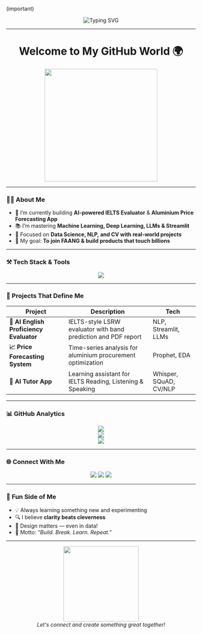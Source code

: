 (important)
<!-- Stylish Banner -->
<p align="center">
  <img src="https://readme-typing-svg.demolab.com?font=Fira+Code&weight=600&pause=1000&color=14F7AC&width=435&lines=Hi+%F0%9F%91%8B%2C+I'm+Sandeep+Kumar;Data+Scientist+%7C+AI+Enthusiast;ML+%7C+NLP+%7C+CV+%7C+EDA+Specialist;I+build+AI-powered+solutions+for+real+impact" alt="Typing SVG" />
</p>

---

<h1 align="center">Welcome to My GitHub World 🌍</h1>

<p align="center">
  <img src="https://media.giphy.com/media/ZVik7pBtu9dNS/giphy.gif" width="300" />
</p>

---

### 🧑‍💻 About Me
- 🔭 I’m currently building **AI-powered IELTS Evaluator** & **Aluminium Price Forecasting App**
- 📚 I’m mastering **Machine Learning, Deep Learning, LLMs & Streamlit**
- 🧠 Focused on **Data Science, NLP, and CV with real-world projects**
- 🌟 My goal: **To join FAANG & build products that touch billions**

---

### ⚒️ Tech Stack & Tools

<p align="center">
  <img src="https://skillicons.dev/icons?i=python,MySQL,PowerBI,Tableau,NumPy, Pandas, Matplotlib, Seaborn, Scikit-learn, TensorFlow, Keras, Opencv, NLTK, spaCy, Hugging Face, CRISP-ML(Q), FastApi, Streamlit,AWS (S3, EC2), Jupyter Notebook, Anaconda, Google Colab, PyCharm, VS Code, GitHub, Git " />
</p>

---

### 🚀 Projects That Define Me

| Project | Description | Tech |
|--------|-------------|------|
| **🧠 AI English Proficiency Evaluator** | IELTS-style LSRW evaluator with band prediction and PDF report | NLP, Streamlit, LLMs |
| **📈 Price Forecasting System** | Time-series analysis for aluminium procurement optimization | Prophet, EDA |
| **🎯 AI Tutor App** | Learning assistant for IELTS Reading, Listening & Speaking | Whisper, SQuAD, CV/NLP |

---

### 📊 GitHub Analytics

<p align="center">
  <img src="https://github-readme-stats.vercel.app/api?username=Sandeep-Kumar&show_icons=true&theme=tokyonight&hide_border=true" />
  <br />
  <img src="https://github-readme-streak-stats.herokuapp.com/?user=Sandeep-Kumar&theme=tokyonight&hide_border=true" />
  <br />
  <img src="https://github-readme-stats.vercel.app/api/top-langs/?username=Sandeep-Kumar&layout=compact&theme=tokyonight&hide_border=true" />
</p>

---

### 🌐 Connect With Me

<p align="center">
  <a href="https://linkedin.com/in/sandeep-kumar-ai" target="_blank"><img src="https://img.shields.io/badge/LinkedIn-blue?style=for-the-badge&logo=linkedin" /></a>
  <a href="mailto:sandeep.email@example.com"><img src="https://img.shields.io/badge/Gmail-D14836?style=for-the-badge&logo=gmail&logoColor=white" /></a>
  <a href="https://github.com/Sandeep-Kumar" target="_blank"><img src="https://img.shields.io/badge/GitHub-100000?style=for-the-badge&logo=github&logoColor=white" /></a>
</p>

---

### 📌 Fun Side of Me

- 💡 Always learning something new and experimenting
- 🔍 I believe **clarity beats cleverness**
- 🎨 Design matters — even in data!
- 🌱 Motto: *“Build. Break. Learn. Repeat.”*

---

<p align="center">
  <img src="https://media.giphy.com/media/eNAsjO55tPbgaor7ma/giphy.gif" width="200" />
  <br />
  <i>Let's connect and create something great together!</i>
</p>
